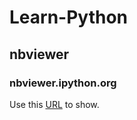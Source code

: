 # Learn-Python
## nbviewer
### nbviewer.ipython.org

Use this [URL] to show.

[URL]:http://nbviewer.jupyter.org/github/swim-fish/Learn-Python/tree/master/ "Title"